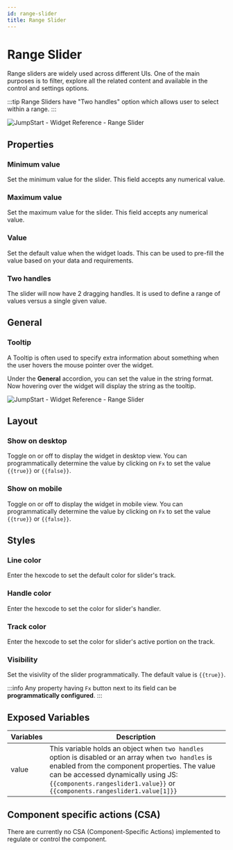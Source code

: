 ```yaml
---
id: range-slider
title: Range Slider
---
```

# Range Slider

Range sliders are widely used across different UIs. One of the main purposes is to filter, explore all the related content and available in the control and settings options.

:::tip
Range Sliders have "Two handles" option which allows user to select within a range.
:::

<div style={{textAlign: 'center'}}>

<img className="screenshot-full" src="/img/widgets/range-slider/range_slider.png" alt="JumpStart - Widget Reference - Range Slider" />

</div>

## Properties

### Minimum value

Set the minimum value for the slider. This field accepts any numerical value.

### Maximum value

Set the maximum value for the slider. This field accepts any numerical value.

### Value

Set the default value when the widget loads. This can be used to pre-fill the value based on your data and requirements.

### Two handles

The slider will now have 2 dragging handles. It is used to define a range of values versus a single given value.

## General
### Tooltip

A Tooltip is often used to specify extra information about something when the user hovers the mouse pointer over the widget.

Under the <b>General</b> accordion, you can set the value in the string format. Now hovering over the widget will display the string as the tooltip.

<div style={{textAlign: 'center'}}>

<img className="screenshot-full" src="/img/tooltip.png" alt="JumpStart - Widget Reference - Range Slider" />

</div>

## Layout

### Show on desktop

Toggle on or off to display the widget in desktop view. You can programmatically determine the value by clicking on `Fx` to set the value `{{true}}` or `{{false}}`.
### Show on mobile

Toggle on or off to display the widget in mobile view. You can programmatically determine the value by clicking on `Fx` to set the value `{{true}}` or `{{false}}`.

## Styles

### Line color

Enter the hexcode to set the default color for slider's track. 
### Handle color

Enter the hexcode to set the color for slider's handler. 
### Track color

Enter the hexcode to set the color for slider's active portion on the track. 
### Visibility

Set the visivlity of the slider programmatically. The default value is `{{true}}`.

:::info
Any property having `Fx` button next to its field can be **programmatically configured**.
:::

## Exposed Variables

| Variables    | Description |
| ----------- | ----------- |
| value | This variable holds an object when `two handles` option is disabled or an array when `two handles` is enabled from the component properties. The value can be accessed dynamically using JS: `{{components.rangeslider1.value}}` or `{{components.rangeslider1.value[1]}}` |

## Component specific actions (CSA)

There are currently no CSA (Component-Specific Actions) implemented to regulate or control the component.
